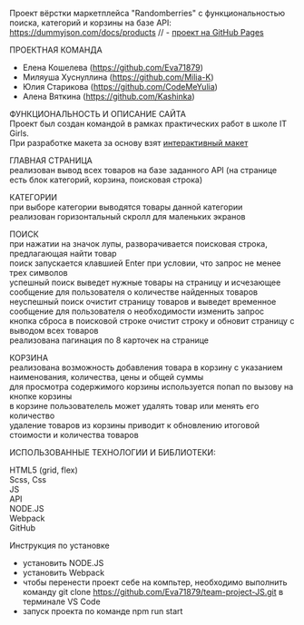 Проект вёрстки маркетплейса "Randomberries" с функциональностью поиска, категорий и корзины на базе API:
https://dummyjson.com/docs/products
// - [проект на GitHub Pages](https://eva71879.github.io/team-project-JS/)

ПРОЕКТНАЯ КОМАНДА  

- Елена Кошелева (https://github.com/Eva71879)  
- Миляуша Хуснуллина (https://github.com/Milia-K)  
- Юлия Старикова (https://github.com/CodeMeYulia)  
- Алена Вяткина (https://github.com/Kashinka)  

ФУНКЦИОНАЛЬНОСТЬ И ОПИСАНИЕ САЙТА  
Проект был создан командой в рамках практических работ в школе IT Girls.  
При разработке макета за основу взят [интерактивный макет](https://www.figma.com/proto/YhCP9TQiZu3b9ptLj7qyBL/%D0%9C%D0%B0%D0%BA%D0%B5%D1%82%D1%8B?page-id=31%3A2188&type=design&node-id=31-2189&viewport=1133%2C540%2C0.2&t=6KIxNuEEBMvG83Rz-1&scaling=scale-down&starting-point-node-id=250%3A10636)

ГЛАВНАЯ СТРАНИЦА  
реализован вывод всех товаров на базе заданного API (на странице есть блок категорий, корзина, поисковая строка)

КАТЕГОРИИ  
при выборе категории выводятся товары данной категории  
реализован горизонтальный скролл для маленьких экранов

ПОИСК  
при нажатии на значок лупы, разворачивается поисковая строка, предлагающая найти товар  
поиск запускается клавшией Enter при условии, что запрос не менее трех символов  
успешный поиск выведет нужные товары на страницу и исчезающее сообщение для пользователя о количестве найденных товаров  
неуспешный поиск очистит страницу товаров и выведет временное сообщение для пользователя о необходимости изменить запрос  
кнопка сброса в поисковой строке очистит строку и обновит страницу с выводом всех товаров  
реализована пагинация по 8 карточек на странице

КОРЗИНА  
реализована возможность добавления товара в корзину с указанием наименования, количества, цены и общей суммы  
для просмотра содержимого корзины используется попап по вызову на кнопке корзины  
в корзине пользователель может удалять товар или менять его количество  
удаление товаров из корзины приводит к обновлению итоговой стоимости и количества товаров

ИСПОЛЬЗОВАННЫЕ ТЕХНОЛОГИИ И БИБЛИОТЕКИ:

HTML5 (grid, flex)  
Scss, Css  
JS  
API  
NODE.JS  
Webpack  
GitHub

Инструкция по установке

- установить NODE.JS
- установить Webpack
- чтобы перенести проект себе на компьтер, необходимо выполнить команду git clone https://github.com/Eva71879/team-project-JS.git в терминале VS Code
- запуск проекта по команде npm run start

<!-- # npm_webpack
use npm install -->
